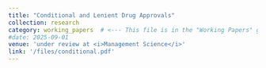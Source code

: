 ```yaml
---
title: "Conditional and Lenient Drug Approvals"
collection: research
category: working_papers  # <--- This file is in the "Working Papers" group
#date: 2025-09-01
venue: 'under review at <i>Management Science</i>'
link: '/files/conditional.pdf'
---
```


